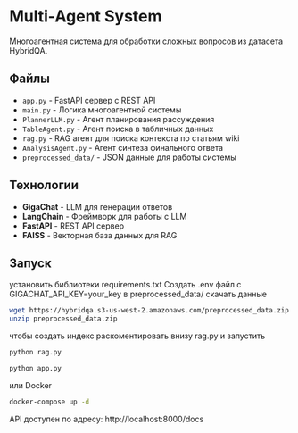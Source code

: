 # Multi-Agent System

Многоагентная система для обработки сложных вопросов из датасета HybridQA.

## Файлы

- `app.py` - FastAPI сервер с REST API
- `main.py` - Логика многоагентной системы
- `PlannerLLM.py` - Агент планирования рассуждения
- `TableAgent.py` - Агент поиска в табличных данных
- `rag.py` - RAG агент для поиска контекста по статьям wiki
- `AnalysisAgent.py` - Агент синтеза финального ответа
- `preprocessed_data/` - JSON данные для работы системы

## Технологии

- **GigaChat** - LLM для генерации ответов
- **LangChain** - Фреймворк для работы с LLM
- **FastAPI** - REST API сервер
- **FAISS** - Векторная база данных для RAG

## Запуск
установить библиотеки requirements.txt
Создать .env файл с GIGACHAT_API_KEY=your_key
в preprocessed_data/ скачать данные
```bash
wget https://hybridqa.s3-us-west-2.amazonaws.com/preprocessed_data.zip
unzip preprocessed_data.zip
```
чтобы создать индекс раскоментировать внизу rag.py и запустить
```bash
python rag.py
```
```bash
python app.py
```
или Docker
```bash
docker-compose up -d
```

API доступен по адресу: http://localhost:8000/docs
